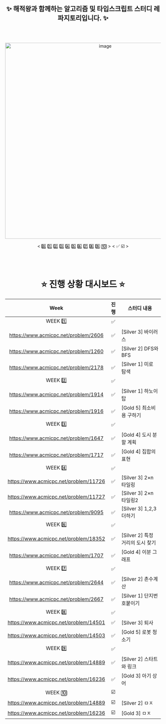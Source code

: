 <div align="center">

<br/><br/>

## ✨ 해적왕과 함께하는 알고리즘 및 타입스크립트 스터디 레파지토리입니다. ✨

<br/><br/>
  
<img width="632" alt="image" src="https://user-images.githubusercontent.com/58665661/184159806-98bcf0a9-3719-4af1-a048-14ea6d15994c.png">

< 0️⃣ 1️⃣ 2️⃣ 3️⃣ 4️⃣ 5️⃣ 6️⃣ 7️⃣ 8️⃣ 9️⃣ 🔟 >
< ✅ ☑️ >


<br/><br/>

# ⭐️ 진행 상황 대시보드 ⭐️

| Week | 진행 | 스터디 내용 
| :----: | :---: | ----------- 
|   WEEK 1️⃣   | ✅ | 
|  https://www.acmicpc.net/problem/2606 | ✅ | [Silver 3] 바이러스
|  https://www.acmicpc.net/problem/1260 | ✅ | [Silver 2] DFS와 BFS
|  https://www.acmicpc.net/problem/2178 | ✅ | [Silver 1] 미로 탐색
|  WEEK 2️⃣ | ✅ |  |
|  https://www.acmicpc.net/problem/1914 | ✅ | [Silver 1] 하노이 탑
|  https://www.acmicpc.net/problem/1916 | ✅ | [Gold 5] 최소비용 구하기
|  WEEK 3️⃣ | ✅ |  |
|  https://www.acmicpc.net/problem/1647 | ✅ | [Gold 4] 도시 분할 계획
|  https://www.acmicpc.net/problem/1717 | ✅ | [Gold 4] 집합의 표현
|  WEEK 4️⃣ | ✅ |  |
|  https://www.acmicpc.net/problem/11726 | ✅ | [Silver 3] 2×n 타일링
|  https://www.acmicpc.net/problem/11727 | ✅ | [Silver 3] 2×n 타일링2
|  https://www.acmicpc.net/problem/9095 | ✅ | [Silver 3] 1,2,3 더하기
|  WEEK 6️⃣ | ✅ |  |
|  https://www.acmicpc.net/problem/18352 | ✅ | [Silver 2] 특정 거리의 도시 찾기
|  https://www.acmicpc.net/problem/1707 | ✅ | [Gold 4] 이분 그래프
|  WEEK 7️⃣ | ✅ |  |
|  https://www.acmicpc.net/problem/2644 | ✅ | [Silver 2] 촌수계산
|  https://www.acmicpc.net/problem/2667 | ✅ | [Silver 1] 단지번호붙이기
|  WEEK 8️⃣ | ✅ |  |
|  https://www.acmicpc.net/problem/14501 | ✅ | [Silver 3] 퇴사
|  https://www.acmicpc.net/problem/14503 | ✅ | [Gold 5] 로봇 청소기
|  WEEK 9️⃣ | ✅ |  |
|  https://www.acmicpc.net/problem/14889 | ✅ | [Silver 2] 스타트와 링크
|  https://www.acmicpc.net/problem/16236 | ✅ | [Gold 3] 아기 상어
|  WEEK 🔟 | ☑️ |  |
|  https://www.acmicpc.net/problem/14889 | ☑️ | [Silver 2] ㅁㅈ
|  https://www.acmicpc.net/problem/16236 | ☑️ | [Gold 3] ㅁㅈ


<br/>

</div>
